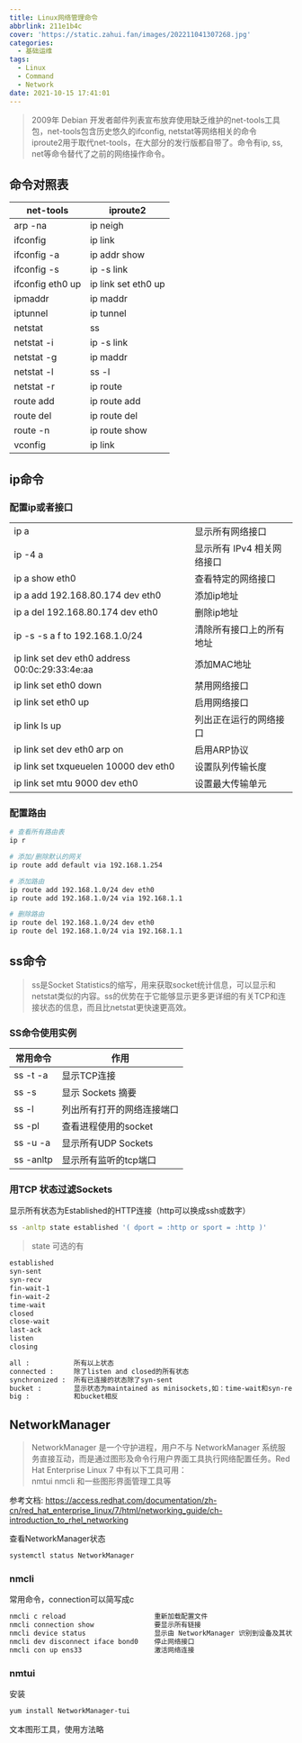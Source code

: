 ```yaml
---
title: Linux网络管理命令
abbrlink: 211e1b4c
cover: 'https://static.zahui.fan/images/202211041307268.jpg'
categories:
  - 基础运维
tags:
  - Linux
  - Command
  - Network
date: 2021-10-15 17:41:01
---
```



> 2009年 Debian 开发者邮件列表宣布放弃使用缺乏维护的net-tools工具包，net-tools包含历史悠久的ifconfig, netstat等网络相关的命令  
> iproute2用于取代net-tools，在大部分的发行版都自带了。命令有ip, ss, net等命令替代了之前的网络操作命令。

## 命令对照表

| net-tools        | iproute2            |
| ---------------- | ------------------- |
| arp -na          | ip neigh            |
| ifconfig         | ip link             |
| ifconfig -a      | ip addr show        |
| ifconfig -s      | ip -s link          |
| ifconfig eth0 up | ip link set eth0 up |
| ipmaddr          | ip maddr            |
| iptunnel         | ip tunnel           |
| netstat          | ss                  |
| netstat -i       | ip -s link          |
| netstat -g       | ip maddr            |
| netstat -l       | ss -l               |
| netstat -r       | ip route            |
| route add        | ip route add        |
| route del        | ip route del        |
| route -n         | ip route show       |
| vconfig          | ip link             |

## ip命令

### 配置ip或者接口

|                                                |                            |
| ---------------------------------------------- | -------------------------- |
| ip a                                           | 显示所有网络接口           |
| ip -4 a                                        | 显示所有 IPv4 相关网络接口 |
| ip a show eth0                                 | 查看特定的网络接口         |
| ip a add 192.168.80.174 dev eth0               | 添加ip地址                 |
| ip a del 192.168.80.174 dev eth0               | 删除ip地址                 |
| ip -s -s a f to 192.168.1.0/24                 | 清除所有接口上的所有地址   |
| ip link set dev eth0 address 00:0c:29:33:4e:aa | 添加MAC地址                |
| ip link set eth0 down                          | 禁用网络接口               |
| ip link set eth0 up                            | 启用网络接口               |
| ip link ls up                                  | 列出正在运行的网络接口     |
| ip link set dev eth0 arp on                    | 启用ARP协议                |
| ip link set txqueuelen 10000 dev eth0          | 设置队列传输长度           |
| ip link set mtu 9000 dev eth0                  | 设置最大传输单元           |

### 配置路由

```bash
# 查看所有路由表
ip r

# 添加/删除默认的网关
ip route add default via 192.168.1.254

# 添加路由
ip route add 192.168.1.0/24 dev eth0
ip route add 192.168.1.0/24 via 192.168.1.1

# 删除路由
ip route del 192.168.1.0/24 dev eth0
ip route del 192.168.1.0/24 via 192.168.1.1
```

## ss命令

> ss是Socket Statistics的缩写，用来获取socket统计信息，可以显示和netstat类似的内容。ss的优势在于它能够显示更多更详细的有关TCP和连接状态的信息，而且比netstat更快速更高效。

### SS命令使用实例

| 常用命令  | 作用                       |
| --------- | -------------------------- |
| ss -t -a  | 显示TCP连接                |
| ss -s     | 显示 Sockets 摘要          |
| ss -l     | 列出所有打开的网络连接端口 |
| ss -pl    | 查看进程使用的socket       |
| ss -u -a  | 显示所有UDP Sockets        |
| ss -anltp | 显示所有监听的tcp端口      |

### 用TCP 状态过滤Sockets

显示所有状态为Established的HTTP连接（http可以换成ssh或数字）

```bash
ss -anltp state established '( dport = :http or sport = :http )'
```

> state 可选的有

```sh
established
syn-sent
syn-recv
fin-wait-1
fin-wait-2
time-wait
closed
close-wait
last-ack
listen
closing

all :           所有以上状态
connected :     除了listen and closed的所有状态
synchronized :  所有已连接的状态除了syn-sent
bucket :        显示状态为maintained as minisockets,如：time-wait和syn-recv
big :           和bucket相反
```

## NetworkManager

> NetworkManager 是一个守护进程，用户不与 NetworkManager 系统服务直接互动，而是通过图形及命令行用户界面工具执行网络配置任务。Red Hat Enterprise Linux 7 中有以下工具可用：  
> nmtui nmcli 和一些图形界面管理工具等

参考文档: <https://access.redhat.com/documentation/zh-cn/red_hat_enterprise_linux/7/html/networking_guide/ch-introduction_to_rhel_networking>

查看NetworkManager状态

```bash
systemctl status NetworkManager
```

### nmcli

常用命令，connection可以简写成c

```bash
nmcli c reload                      重新加载配置文件
nmcli connection show               要显示所有链接
nmcli device status                 显示由 NetworkManager 识别到设备及其状态：
nmcli dev disconnect iface bond0    停止网络接口
nmcli con up ens33                  激活网络连接

```

### nmtui

安装

```bash
yum install NetworkManager-tui
```

文本图形工具，使用方法略
